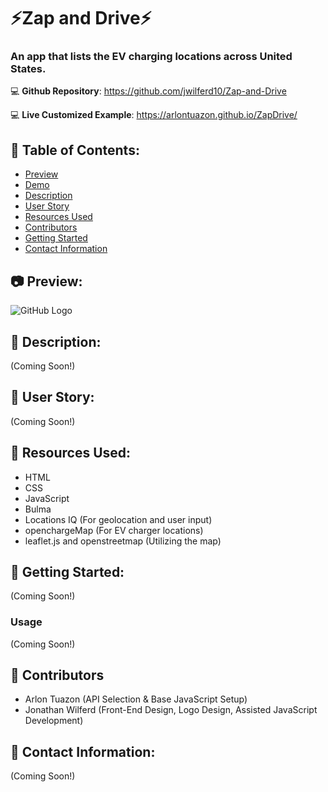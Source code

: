 # ⚡Zap and Drive⚡

### An app that lists the EV charging locations across United States.

:computer: **Github Repository**: https://github.com/jwilferd10/Zap-and-Drive

:computer: **Live Customized Example**: https://arlontuazon.github.io/ZapDrive/ 

## :open_file_folder: Table of Contents:
  - [Preview](#camera-preview)
  - [Demo](#movie_camera-demo)
  - [Description](#wave-description)
  - [User Story](#book-user-story)
  - [Resources Used](#floppy_disk-resources-used)
  - [Contributors](#paperclip-contributors)
  - [Getting Started](#minidisc-getting-started)
  - [Contact Information](#e-mail-contact-information)

## :camera: Preview:
![GitHub Logo](./img/webScreenshot.png)

## :wave: Description: 
(Coming Soon!)

## :book: User Story:
(Coming Soon!)

## :floppy_disk: Resources Used:
- HTML
- CSS
- JavaScript
- Bulma
- Locations IQ (For geolocation and user input)
- openchargeMap (For EV charger locations)
- leaflet.js and openstreetmap (Utilizing the map)

## :minidisc: Getting Started:
(Coming Soon!)

### Usage
(Coming Soon!)

## :paperclip: Contributors
 - Arlon Tuazon (API Selection & Base JavaScript Setup)
 - Jonathan Wilferd (Front-End Design, Logo Design, Assisted JavaScript Development)
  
## :e-mail: Contact Information:
(Coming Soon!)
